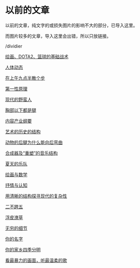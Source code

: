# 以前的文章

以前的文章，纯文字的或损失图片的影响不大的部分，已导入这里。

而图片较多的文章，导入这里会出错，所以只放链接。

/dividier

[绘画、DOTA2、篮球的基础战术](https://www.notion.so/DOTA2-4e3f961744fb4a7d9673787653fcb1ac)

[人体动态](https://www.notion.so/eb308bd8dd224a529c817b5d57e38c4e)

[在上午九点半散个步](https://www.notion.so/bfd73845cc0f45808ffb179947973d48)

[第一性原理](https://www.notion.so/ba6db0393f0f49e6874ead8115ae228a)

[现代的野蛮人](https://www.notion.so/76ec2f2d60ba4aa6b9d52202912c95e4)

[胸部以下都是腿](https://www.notion.so/6e8d3c933cb2409e8ad868c5dd928688)

[内容产业纲要](https://www.notion.so/24e040b6c5974f24bc4aa187605926db)

[艺术的历史的结构](https://www.notion.so/3a27301c1f5a43fb8ffd25ac7351e8be)

[动物的后腿为什么能向后弯曲](https://www.notion.so/a5a70cbf0d344d399ee317fa7344515e)

[合成器及“重塑”的音乐结构](https://www.notion.so/948c23e320cb43a88c3ab46942c1e395)

[夏天的乐队](https://www.notion.so/8f247cc5308d43dfb3afba4524a3f48d)

[绘画与数学](https://www.notion.so/49c1b06f936c4466ac02a03265da6ee3)

[抒情与认知](https://www.notion.so/49ea6fa601044c1c8ffae9e3b8766e06)

[用清晰的结构探寻现代的复杂性](https://www.notion.so/9f6d75a6d2204788a9afebb635e73868)

[二不跨五](https://www.notion.so/1a41bef9d7c745548d40fd984b63561e)

[浮皮潦草](https://www.notion.so/ca5cd3996c12449d89b60eea9da265fe)

[无穷的细节](https://www.notion.so/507df947e0414601b681ace5d2d17bc5)

[你的名字](https://www.notion.so/53b0c62a09fc4f21b0e1e128739cbd3e)

[你的家乡四季分明](https://www.notion.so/c2b0ea45280c4bdfa372860fe7aca167)

[看最暴力的画面，听最温柔的歌](https://www.notion.so/d3adf67d230e416e97818ff00072667d)





